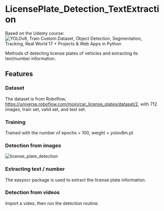 # LicensePlate_Detection_TextExtraction

Based on the Udemy course: ![YOLOv8, Train Custom Dataset, Object Detection, Segmentation, Tracking, Real World 17 + Projects & Web Apps in Python](https://www.udemy.com/course/yolov8-the-ultimate-course-for-object-detection-tracking/?utm_source=adwords&utm_medium=udemyads&utm_campaign=LongTail_la.EN_cc.BR&campaigntype=Search&portfolio=Brazil&language=EN&product=Course&test=&audience=DSA&topic=&priority=&utm_content=deal4584&utm_term=_._ag_112130202440_._ad_467215026440_._kw__._de_c_._dm__._pl__._ti_aud-2297301418005%3Adsa-1007766171312_._li_9217442_._pd__._&matchtype=&gad_source=1&gclid=Cj0KCQjwj4K5BhDYARIsAD1Ly2ob30_806U1E4g9s2P3xlHKqpn1GkUzKFMkj54bLi7W_D8RbAfryoQaAhKOEALw_wcB&couponCode=LETSLEARNNOW)

Methods of detecting license plates of vehicles and extracting its text/number information.

## Features

### Dataset
The dataset is from Roboflow, https://universe.roboflow.com/moin/car_license_plates/dataset/2, with 712 images, train set, valid set, and test set.

### Training
Trained with the number of epochs = 100, weight = yolov8m.pt

### Detection from images
![license_plate_detection](https://github.com/user-attachments/assets/35538943-9354-4a36-b068-653c65744e70)

### Extracting text / number
The easyocr package is used to extract the license plate information.

### Detection from videos
Import a video, then run the detection routine.
